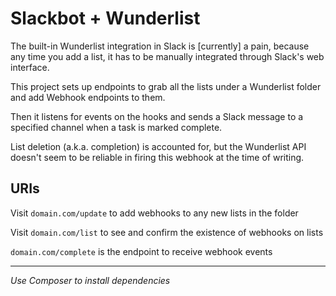 # Slackbot + Wunderlist
 The built-in Wunderlist integration in Slack is \[currently\] a pain, because any time you add a list, it has to be manually integrated through Slack's web interface.
 
 This project sets up endpoints to grab all the lists under a Wunderlist folder and add Webhook endpoints to them.
 
 Then it listens for events on the hooks and sends a Slack message to a specified channel when a task is marked complete.
 
 List deletion (a.k.a. completion) is accounted for, but the Wunderlist API doesn't seem to be reliable in firing this webhook at the time of writing.
 
 ## URIs
 
 Visit `domain.com/update` to add webhooks to any new lists in the folder

 Visit `domain.com/list` to see and confirm the existence of webhooks on lists
 
 `domain.com/complete` is the endpoint to receive webhook events
 
 ___
 
 _Use Composer to install dependencies_